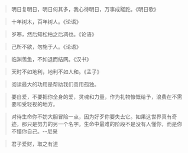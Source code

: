 >明日复明日，明日何其多，我心待明日，万事成蹉跎。《明日歌》

>十年树木，百年树人。《论语》

>岁寒，然后知松柏之后凋也。《论语》

>己所不欲，勿施于人。《论语》

>临渊羡鱼，不如退而结网。《汉书》

>天时不如地利，地利不如人和。《孟子》

> 阅读最大的功用是帮助我们善用孤独。

> 要自爱，不要把你全身的爱，灵魂和力量，作为礼物慷慨给予，浪费在不需要和受轻视的地方。

>对待生命你不妨大胆冒险一点，因为好歹你要失去它。如果这世界真有奇迹，那只是努力的另一个名字。生命中最难的阶段不是没有人懂你，而是你不懂你自己。--尼采

>君子爱财，取之有道
